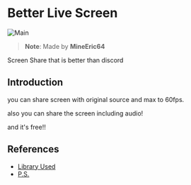 # Better Live Screen
![Main](https://i.imgur.com/R05OgoMh.png)
> **Note**: Made by **MineEric64**

Screen Share that is better than discord

## Introduction
you can share screen with original source and max to 60fps.

also you can share the screen including audio!

and it's free!!

## References
- [Library Used](./Documents/LibraryUsed.md)
- [P.S.](./Documents/P.S.md)
